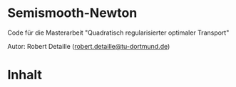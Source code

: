 # Semismooth-Newton

Code für die Masterarbeit "Quadratisch regularisierter optimaler Transport"

Autor: Robert Detaille (robert.detaille@tu-dortmund.de)

# Inhalt

